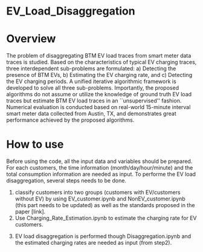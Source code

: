 # EV_Load_Disaggregation
# Overview
The problem of disaggregating BTM EV load traces from smart meter data traces is studied. Based on the characteristics of typical EV charging traces, three interdependent sub-problems are formulated: a) Detecting the presence of BTM EVs, b) Estimating the EV charging rate, and c) Detecting the EV charging periods. A unified iterative algorithmic framework is developed to solve all three sub-problems. Importantly, the proposed algorithms do not assume or utilize the knowledge of ground truth EV load traces but estimate BTM EV load traces in an ``unsupervised'' fashion. Numerical evaluation is conducted based on real-world 15-minute interval smart meter data collected from Austin, TX, and demonstrates great performance achieved by the proposed algorithms. 

# How to use
Before using the code, all the input data and variables should be prepared. 
For each customers, the time information (month/day/hour/minute) and the total consumption information are needed as input. To performe the EV load disaggregation, several steps needs to be done. 
1. classify customers into two groups (customers with EV/customers without EV) by using EV_customer.ipynb and NonEV_customer.ipynb (this part needs to be updated) as well as the standards proposed in the paper [link]. 
2. Use Charging_Rate_Estimation.ipynb to estimate the charging rate for EV customers. 
3) EV load disaggregation is performed though Disaggregation.ipynb and the estimated charging rates are needed as input (from step2). 

